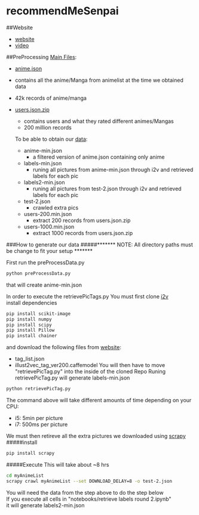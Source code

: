 # recommendMeSenpai
##Website
 * [website](http://nicolasbotello.com/recommendMeSenpai/)     
 * [video](link)

##PreProcessing 
[Main Files](https://drive.google.com/drive/folders/0B5N8stIumL_FMGVrTllNajAydUU?usp=sharing):
* [anime.json](link)
 * contains all the anime/Manga from animelist at the time we obtained data
 * 42k records of anime/manga
* [users.json.zip](link)
  * contains users and what they rated different animes/Mangas
  * 200 million records

  To be able to obtain our [data](/data):
  	* anime-min.json
  		* a filtered version of anime.json containing only anime
  	* labels-min.json
  		* runing all pictures from anime-min.json through i2v and retrieved labels for each pic
  	* labels2-min.json
  		* runing all pictures from test-2.json through i2v and retrieved labels for each pic
  	*  test-2.json
  		* crawled extra pics
  	* users-200.min.json
  		* extract 200 records from users.json.zip
  	* users-1000.min.json
  		* extract 1000 records from users.json.zip
    
###How to generate our data
#####******* NOTE: All directory paths must be change to fit your setup *******

First run the preProcessData.py 
```bash
python preProcessData.py 
```
that will create anime-min.json

In order to execute the retrievePicTags.py
You must first clone [i2v](https://github.com/rezoo/illustration2vec)  
install dependencies  
```bash
pip install scikit-image
pip install numpy
pip install scipy
pip install Pillow
pip install chainer
```
and download the following files from [website](http://illustration2vec.net/): 
* tag_list.json 
* illust2vec_tag_ver200.caffemodel 
You will then have to move "retrievePicTag.py" into the inside of the cloned Repo
Runing retrievePicTag.py will generate labels-min.json
```bash
python retrievePicTag.py
```
The command above will take different amounts of time depending on your CPU:   
 * i5: 5min per picture
 * i7: 500ms per picture
 
We must then retireve all the extra pictures we downloaded using [scrapy](https://scrapy.org/)
#####install  
```bash 
pip install scrapy 
```
#####Execute 
This will take about ~8 hrs 
```bash
cd myAnimeList 
scrapy crawl myAnimeList --set DOWNLOAD_DELAY=8 -o test-2.json
```
You will need the data from the step above to do the step below   
If you execute all cells in "notebooks/retrieve labels round 2.ipynb"    
it will generate labels2-min.json      
